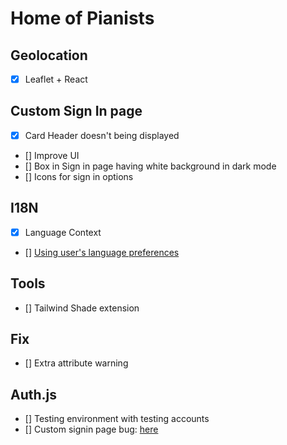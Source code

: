 # Home of Pianists

## Geolocation

- [x] Leaflet + React

## Custom Sign In page

- [x] Card Header doesn't being displayed
- [] Improve UI
- [] Box in Sign in page having white background in dark mode
- [] Icons for sign in options

## I18N

- [x] Language Context
- [] [Using user's language preferences](https://nextjs.org/docs/app/building-your-application/routing/internationalization#terminology)

## Tools

- [] Tailwind Shade extension

## Fix

- [] Extra attribute warning

## Auth.js

- [] Testing environment with testing accounts
- [] Custom signin page bug: [here](https://github.com/nextauthjs/next-auth/pull/10288)
